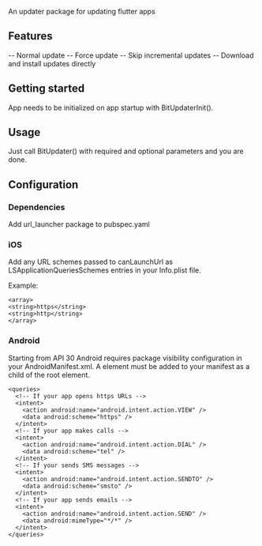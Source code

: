 
An updater package for updating flutter apps

## Features

-- Normal update
-- Force update
-- Skip incremental updates
-- Download and install updates directly

## Getting started

App needs to be initialized on app startup with BitUpdaterInit().

## Usage

Just call BitUpdater() with required and optional parameters and you are done.

## Configuration

### Dependencies

Add url_launcher package to pubspec.yaml

### iOS

Add any URL schemes passed to canLaunchUrl as LSApplicationQueriesSchemes entries in your Info.plist file.

Example:

``` <key>LSApplicationQueriesSchemes</key>
<array>
<string>https</string>
<string>http</string>
</array>
```

### Android

Starting from API 30 Android requires package visibility configuration 
in your AndroidManifest.xml.
A <queries> element must be added to your manifest as a child of the root element.

```
<queries>
  <!-- If your app opens https URLs -->
  <intent>
    <action android:name="android.intent.action.VIEW" />
    <data android:scheme="https" />
  </intent>
  <!-- If your app makes calls -->
  <intent>
    <action android:name="android.intent.action.DIAL" />
    <data android:scheme="tel" />
  </intent>
  <!-- If your sends SMS messages -->
  <intent>
    <action android:name="android.intent.action.SENDTO" />
    <data android:scheme="smsto" />
  </intent>
  <!-- If your app sends emails -->
  <intent>
    <action android:name="android.intent.action.SEND" />
    <data android:mimeType="*/*" />
  </intent>
</queries>
```

